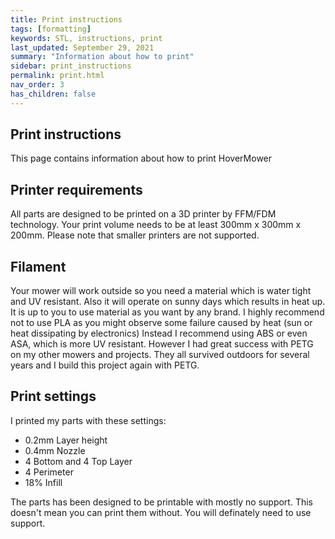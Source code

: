 ```yaml
---
title: Print instructions
tags: [formatting]
keywords: STL, instructions, print
last_updated: September 29, 2021
summary: "Information about how to print"
sidebar: print_instructions
permalink: print.html
nav_order: 3
has_children: false
---
```

## Print instructions

This page contains information about how to print HoverMower

## Printer requirements
All parts are designed to be printed on a 3D printer by FFM/FDM technology. 
Your print volume needs to be at least 300mm x 300mm x 200mm. Please note that smaller printers are not supported.

## Filament
Your mower will work outside so you need a material which is water tight and UV resistant. Also it will operate on sunny days which results in heat up. 
It is up to you to use material as you want by any brand. I highly recommend not to use PLA as you might observe some failure caused by heat (sun or heat dissipating by electronics)
Instead I recommend using ABS or even ASA, which is more UV resistant. However I had great success with PETG on my other mowers and projects.
They all survived outdoors for several years and I build this project again with PETG.

## Print settings
I printed my parts with these settings:
- 0.2mm Layer height
- 0.4mm Nozzle
- 4 Bottom and 4 Top Layer
- 4 Perimeter
- 18% Infill

The parts has been designed to be printable with mostly no support. This doesn't mean you can print them without. You will definately need to use support.